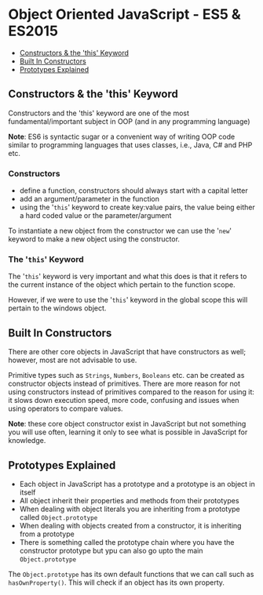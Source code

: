 # Object Oriented JavaScript - ES5 & ES2015

- [Constructors & the 'this' Keyword](#constructors--the-this-keyword)
- [Built In Constructors](#built-in-constructors)
- [Prototypes Explained](#prototypes-explained)


## Constructors & the 'this' Keyword

Constructors and the 'this' keyword are one of the most fundamental/important subject in OOP (and in any programming language)

**Note**: ES6 is syntactic sugar or a convenient way of writing OOP code similar to programming languages that uses classes, i.e., Java, C# and PHP etc.

### Constructors

- define a function, constructors should always start with a capital letter
- add an argument/parameter in the function
- using the '`this`' keyword to create key:value pairs, the value being either a hard coded value or the parameter/argument

To instantiate a new object from the constructor we can use the '`new`' keyword to make a new object using the constructor.

### The '`this`' Keyword

The '`this`' keyword is very important and what this does is that it refers to the current instance of the object which pertain to the function scope.

However, if we were to use the '`this`' keyword in the global scope this will pertain to the windows object.


## Built In Constructors

There are other core objects in JavaScript that have constructors as well; however, most are not advisable to use. 

Primitive types such as `Strings`, `Numbers`, `Booleans` etc. can be created as constructor objects instead of primitives. There are more reason for not using constructors instead of primitives compared to the reason for using it: it slows down execution speed, more code, confusing and issues when using operators to compare values.

**Note**: these core object constructor exist in JavaScript but not something you will use often, learning it only to see what is possible in JavaScript for knowledge.


## Prototypes Explained

- Each object in JavaScript has a prototype and a prototype is an object in itself
- All object inherit their properties and methods from their prototypes
- When dealing with object literals you are inheriting from a prototype called `Object.prototype`
- When dealing with objects created from a constructor, it is inheriting from a prototype
- There is something called the prototype chain where you have the constructor prototype but ypu can also go upto the main `Object.prototype`

The `Object.prototype` has its own default functions that we can call such as `hasOwnProperty()`. This will check if an object has its own property.
